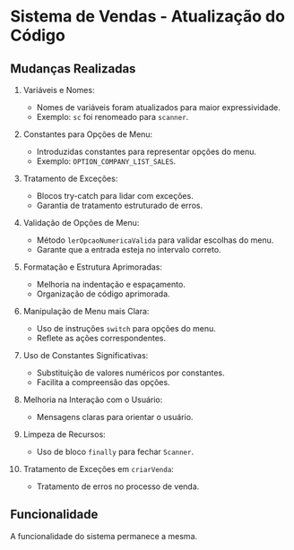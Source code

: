 # Sistema de Vendas - Atualização do Código

## Mudanças Realizadas

1. Variáveis e Nomes:

   - Nomes de variáveis foram atualizados para maior expressividade.
   - Exemplo: `sc` foi renomeado para `scanner`.

2. Constantes para Opções de Menu:

   - Introduzidas constantes para representar opções do menu.
   - Exemplo: `OPTION_COMPANY_LIST_SALES`.

3. Tratamento de Exceções:

   - Blocos try-catch para lidar com exceções.
   - Garantia de tratamento estruturado de erros.

4. Validação de Opções de Menu:

   - Método `lerOpcaoNumericaValida` para validar escolhas do menu.
   - Garante que a entrada esteja no intervalo correto.

5. Formatação e Estrutura Aprimoradas:

   - Melhoria na indentação e espaçamento.
   - Organização de código aprimorada.

6. Manipulação de Menu mais Clara:

   - Uso de instruções `switch` para opções do menu.
   - Reflete as ações correspondentes.

7. Uso de Constantes Significativas:

   - Substituição de valores numéricos por constantes.
   - Facilita a compreensão das opções.

8. Melhoria na Interação com o Usuário:

   - Mensagens claras para orientar o usuário.

9. Limpeza de Recursos:

   - Uso de bloco `finally` para fechar `Scanner`.

10. Tratamento de Exceções em `criarVenda`:
    - Tratamento de erros no processo de venda.

## Funcionalidade

A funcionalidade do sistema permanece a mesma.
